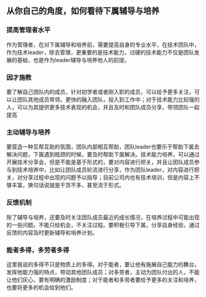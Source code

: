 ## 从你自己的角度，如何看待下属辅导与培养



### 提高管理者水平

作为管理者，在对下属辅导和培养前，需要提高自身的专业水平，在技术团队中，作为技术leader，除去管理，更重要的是技术能力，过硬的技术能力不仅是团队发展的基础，也是作为leader辅导与培养他人的前提。



### 因才施教

要了解自己团队内的成员，针对初学者或者刚入职的成员，可以给予更多关注，可以让团队其他成员带领，更快的融入团队，投入到工作中；对于技术能力比较强的人，可以为其提供更多技术表现的机会，并且及时和团队成员分享，带领团队一起提高



### 主动辅导与培养

要营造一种互帮互助的氛围，团队内部相互帮助，团队leader也要乐于帮助下属去解决问题，下属遇到瓶颈的时候，要及时帮助下属解决。技术能力培养，可以通过开展技术分享会，但是不能是基于形式的，要对内容进行把关，并且让团队成员参与到技术培养中，比如让团队成员轮流进行分享，作为团队leader，对内容进行把关，对分享过程中出现的问题予以指导；目前公司内也有技术培训，但是内容上不够丰富，换句话说就是干货不多，甚至流于形式。





### 反馈机制

除了辅导与培养，还要及时关注团队成员最近的成长情况，在培养过程中可能出现的一些问题。不能只给机会，不关注过程。要积极引导下属，分享自身经验，通过反馈的内容及时更新辅导和培养计划。



### 能者多得，多劳者多得

这里我说的多得不只是物质上的多得。对于能者，要让他有施展自己能力的舞台，发挥他能力强的特点，带动其他团队成员；对多劳者，主动为团队付出的人，不能让他们灰心，要有明确的激励制度；对于能者和多劳者要给予更多的关注和培养，也要将更多的机会给到他们。











